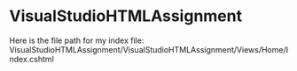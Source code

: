 # VisualStudioHTMLAssignment

Here is the file path for my index file:
VisualStudioHTMLAssignment/VisualStudioHTMLAssignment/Views/Home/Index.cshtml
